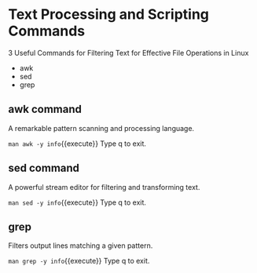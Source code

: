 # Text Processing and Scripting Commands

3 Useful Commands for Filtering Text for Effective File Operations in Linux

- awk
- sed
- grep

## awk command

A remarkable pattern scanning and processing language.

`man awk -y info`{{execute}} Type q to exit.

## sed command

A powerful stream editor for filtering and transforming text.

`man sed -y info`{{execute}} Type q to exit.

## grep

Filters output lines matching a given pattern.

`man grep -y info`{{execute}} Type q to exit.

